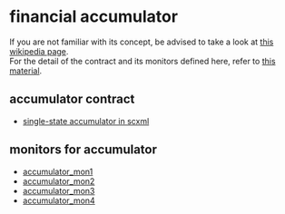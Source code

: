 # financial accumulator

If you are not familiar with its concept,
be advised to take a look at
[this wikipedia page](https://en.wikipedia.org/wiki/Accumulator\_\(structured_product\)).  
For the detail of the contract and its monitors defined here,
refer to [this material](accumulator.pdf).

## accumulator contract

- [single-state accumulator in scxml](accumulator.scxml)

## monitors for accumulator

- [accumulator_mon1](monitors/accumulator_mon1.rules)
- [accumulator_mon2](monitors/accumulator_mon2.rules)
- [accumulator_mon3](monitors/accumulator_mon3.rules)
- [accumulator_mon4](monitors/accumulator_mon4.rules)
